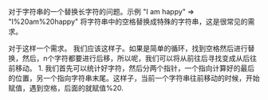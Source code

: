 对于字符串的一个替换长字符的问题。示例
"I am happy" => "I%20am%20happy" 将字符串中的空格替换成特殊的字符串，这是很常见的需求。
 
 对于这样一个需求。
    我们应该这样子。如果是简单的循环，找到空格然后进行替换，然后，n个字符都要进行后移，所以呢，我们可以将从前往后寻找变成从后往前移动。
    1. 我们首先可以统计好字符，然后分两个指针，一个指向计算好的最后的位置，另一个指向字符串末尾。这样子，当前一个字符串往前移动的时候，开始赋值，遇到空格，后面的就赋值%20.
